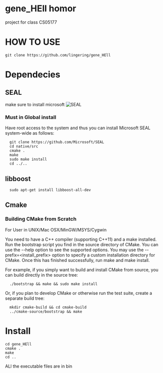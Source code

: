 # gene_HEll homor
project for class CS05177
# HOW TO USE
```
git clone https://github.com/lingering/gene_HEll
```
# Dependecies
## SEAL
make sure to install microsoft ![SEAL](https://github.com/Microsoft/SEAL)<br>
### Must in Global install
Have root access to the system and thus you can install Microsoft SEAL system-wide as follows:
```
  git clone https://github.com/Microsoft/SEAL
  cd native/src
  cmake .
  make
  sudo make install
  cd ../..
```
##   libboost
```
  sudo apt-get install libboost-all-dev
```
##  Cmake
### Building CMake from Scratch
 For User in UNIX/Mac OSX/MinGW/MSYS/Cygwin

You need to have a C++ compiler (supporting C++11) and a make installed. Run the bootstrap script you find in the source directory of CMake. You can use the --help option to see the supported options. You may use the --prefix=<install_prefix> option to specify a custom installation directory for CMake. Once this has finished successfully, run make and make install.

For example, if you simply want to build and install CMake from source, you can build directly in the source tree:
```
  ./bootstrap && make && sudo make install
```
Or, if you plan to develop CMake or otherwise run the test suite, create a separate build tree:
```
  mkdir cmake-build && cd cmake-build
  ../cmake-source/bootstrap && make
```
# Install
```
cd gene_HEll
cmake .
make
cd ..
```
ALl the executable files are in bin
